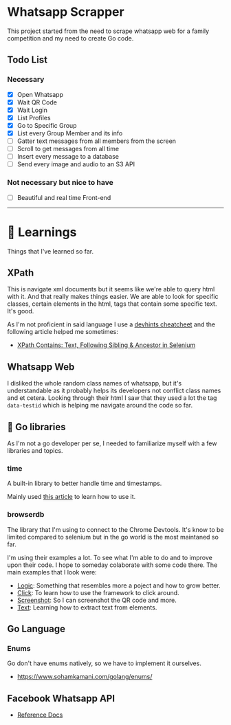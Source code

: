 # Whatsapp Scrapper
This project started from the need to scrape whatsapp web for a family competition and my need to create Go code.

## Todo List
### Necessary
- [x] Open Whatsapp
- [x] Wait QR Code
- [x] Wait Login
- [x] List Profiles
- [x] Go to Specific Group
- [x] List every Group Member and its info
- [ ] Gatter text messages from all members from the screen
- [ ] Scroll to get messages from all time
- [ ] Insert every message to a database
- [ ] Send every image and audio to an S3 API

### Not necessary but nice to have
- [ ] Beautiful and real time Front-end 

---
#  :book: Learnings
Things that I've learned so far.

## XPath
This is navigate xml documents but it seems like we're able to query html with it. And that really makes things easier.
We are able to look for specific classes, certain elements in the html, tags that contain some specific text. It's good.

As I'm not proficient in said language I use a [devhints cheatcheet](https://devhints.io/xpath) and the following article helped me sometimes:
- [XPath Contains: Text, Following Sibling & Ancestor in Selenium](https://www.guru99.com/using-contains-sbiling-ancestor-to-find-element-in-selenium.html#1)

## Whatsapp Web
I disliked the whole random class names of whatsapp, but it's understandable as it probably helps its developers not conflict class names and et cetera.
Looking through their html I saw that they used a lot the tag `data-testid` which is helping me navigate around the code so far.


## :hamster: Go libraries
As I'm not a go developer per se, I needed to familiarize myself with a few libraries and topics.

### time
A built-in library to better handle time and timestamps. 

Mainly used [this article](https://blog.boot.dev/golang/golang-date-time/) to learn how to use it.

### browserdb
The library that I'm using to connect to the Chrome Devtools. It's know to be limited compared to selenium but in the go world is the most maintaned
so far.

I'm using their examples a lot. To see what I'm able to do and to improve upon their code. I hope to someday colaborate with some code there.
The main examples that I look were:
- [Logic](https://github.com/chromedp/examples/blob/master/logic/main.go): Something that resembles more a poject and how to grow better.
- [Click](https://github.com/chromedp/examples/blob/master/click/main.go): To learn how to use the framework to click around.
- [Screenshot](https://github.com/chromedp/examples/blob/master/screenshot/main.go): So I can screenshot the QR code and more.
- [Text](https://github.com/chromedp/examples/blob/master/text/main.go): Learning how to extract text from elements.

## Go Language

### Enums
Go don't have enums natively, so we have to implement it ourselves.
- https://www.sohamkamani.com/golang/enums/

## Facebook Whatsapp API
- [Reference Docs](https://developers.facebook.com/docs/whatsapp/on-premises/reference/messages/)


